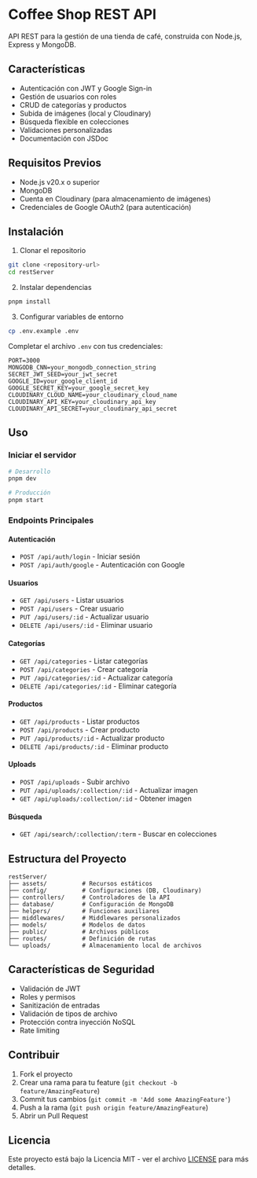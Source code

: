 # Coffee Shop REST API

API REST para la gestión de una tienda de café, construida con Node.js, Express y MongoDB.

## Características

- Autenticación con JWT y Google Sign-in
- Gestión de usuarios con roles
- CRUD de categorías y productos
- Subida de imágenes (local y Cloudinary)
- Búsqueda flexible en colecciones
- Validaciones personalizadas
- Documentación con JSDoc

## Requisitos Previos

- Node.js v20.x o superior
- MongoDB
- Cuenta en Cloudinary (para almacenamiento de imágenes)
- Credenciales de Google OAuth2 (para autenticación)

## Instalación

1. Clonar el repositorio

```bash
git clone <repository-url>
cd restServer
```

2. Instalar dependencias

```bash
pnpm install
```

3. Configurar variables de entorno

```bash
cp .env.example .env
```

Completar el archivo `.env` con tus credenciales:

```properties
PORT=3000
MONGODB_CNN=your_mongodb_connection_string
SECRET_JWT_SEED=your_jwt_secret
GOOGLE_ID=your_google_client_id
GOOGLE_SECRET_KEY=your_google_secret_key
CLOUDINARY_CLOUD_NAME=your_cloudinary_cloud_name
CLOUDINARY_API_KEY=your_cloudinary_api_key
CLOUDINARY_API_SECRET=your_cloudinary_api_secret
```

## Uso

### Iniciar el servidor

```bash
# Desarrollo
pnpm dev

# Producción
pnpm start
```

### Endpoints Principales

#### Autenticación

- `POST /api/auth/login` - Iniciar sesión
- `POST /api/auth/google` - Autenticación con Google

#### Usuarios

- `GET /api/users` - Listar usuarios
- `POST /api/users` - Crear usuario
- `PUT /api/users/:id` - Actualizar usuario
- `DELETE /api/users/:id` - Eliminar usuario

#### Categorías

- `GET /api/categories` - Listar categorías
- `POST /api/categories` - Crear categoría
- `PUT /api/categories/:id` - Actualizar categoría
- `DELETE /api/categories/:id` - Eliminar categoría

#### Productos

- `GET /api/products` - Listar productos
- `POST /api/products` - Crear producto
- `PUT /api/products/:id` - Actualizar producto
- `DELETE /api/products/:id` - Eliminar producto

#### Uploads

- `POST /api/uploads` - Subir archivo
- `PUT /api/uploads/:collection/:id` - Actualizar imagen
- `GET /api/uploads/:collection/:id` - Obtener imagen

#### Búsqueda

- `GET /api/search/:collection/:term` - Buscar en colecciones

## Estructura del Proyecto

```tree
restServer/
├── assets/          # Recursos estáticos
├── config/          # Configuraciones (DB, Cloudinary)
├── controllers/     # Controladores de la API
├── database/        # Configuración de MongoDB
├── helpers/         # Funciones auxiliares
├── middlewares/     # Middlewares personalizados
├── models/          # Modelos de datos
├── public/          # Archivos públicos
├── routes/          # Definición de rutas
└── uploads/         # Almacenamiento local de archivos
```

## Características de Seguridad

- Validación de JWT
- Roles y permisos
- Sanitización de entradas
- Validación de tipos de archivo
- Protección contra inyección NoSQL
- Rate limiting

## Contribuir

1. Fork el proyecto
2. Crear una rama para tu feature (`git checkout -b feature/AmazingFeature`)
3. Commit tus cambios (`git commit -m 'Add some AmazingFeature'`)
4. Push a la rama (`git push origin feature/AmazingFeature`)
5. Abrir un Pull Request

## Licencia

Este proyecto está bajo la Licencia MIT - ver el archivo [LICENSE](LICENSE) para más detalles.
